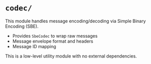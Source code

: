 # `codec/`

This module handles message encoding/decoding via Simple Binary Encoding (SBE).

- Provides `SbeCodec` to wrap raw messages
- Message envelope format and headers
- Message ID mapping

This is a low-level utility module with no external dependencies.
